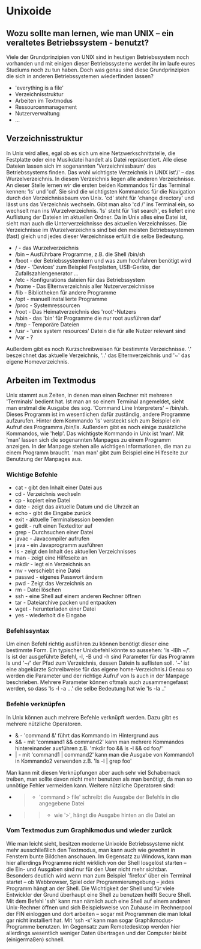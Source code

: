 # Unixoide

## Wozu sollte man lernen, wie man UNIX – ein veraltetes Betriebssystem - benutzt?
Viele der Grundprinzipien von UNIX sind in heutigen Betriebssystem noch vorhanden und mit einigen dieser Betriebssysteme werdet ihr im laufe eures Studiums noch zu tun haben. Doch was genau sind diese Grundprinzipien die sich in anderen Betriebssystemen wiederfinden lassen?
* 'everything is a file'
* Verzeichnisstruktur
* Arbeiten im Textmodus
* Ressourcenmanagement
* Nutzerverwaltung
* ...

## Verzeichnisstruktur
In Unix wird alles, egal ob es sich um eine Netzwerkschnittstelle, die Festplatte oder eine Musikdatei handelt als Datei repräsentiert. Alle diese Dateien lassen sich im sogenannten 'Verzeichnissbaum' des Betriebssystems finden. Das wohl wichtigste Verzeichnis in UNIX ist'/' – das Wurzelverzeichnis. In diesem Verzeichnis liegen alle anderen Verzeichnisse.
An dieser Stelle lernen wir die ersten beiden Kommandos für das Terminal kennen: 'ls' und 'cd'. Sie sind die wichtigsten Kommandos für die Navigation durch den Verzeichnissbaum von Unix. 'cd' steht für 'change directory' und lässt uns das Verzeichnis wechseln. Gibt man also 'cd /' ins Terminal ein, so wechselt man ins Wurzelverzeichnis. 'ls' steht für 'list search', es liefert eine Auflistung der Dateien im aktuellen Ordner.
Da in Unix alles eine Datei ist, sieht man auch die Unterverzeichnisse des aktuellen Verzeichnisses.
Die Verzeichnisse im Wurzelverzeichnis sind bei den meisten Betriebssystemen (fast) gleich und jedes dieser Verzeichnisse erfüllt die selbe Bedeutung.

* / - das Wurzelverzeichnis
* /bin – Ausführbare Programme, z.B. die Shell /bin/sh 
* /boot - der Betriebssystemkern und was zum hochfahren benötigt wird
* /dev - 'Devices' zum Beispiel Festplatten, USB-Geräte, der Zufallszahlengenerator ...
* /etc - Konfigurations dateien für das Betriebssystem 
* /home - Das Elternverzeichnis aller Nutzerverzeichnisse
* /lib - Bibliotheken für andere Programme
* /opt - manuell installierte Programme
* /proc - Systemressourcen
* /root - Das Heimatverzeichnis des 'root'-Nutzers
* /sbin - das 'bin' für Programme die nur root ausführen darf
* /tmp - Temporäre Dateien
* /usr - 'unix system resources' Datein die für alle Nutzer relevant sind
* /var - ?

Außerdem gibt es noch Kurzschreibweisen für bestimmte Verzeichnisse. '.' beszeichnet das aktuelle Verzeichnis, '..' das Elternverzeichnis und '~' das eigene Homeverzeichnis.

## Arbeiten im Textmodus
Unix stammt aus Zeiten, in denen man einen Rechner mit mehreren 'Terminals' bedient hat. Ist man an so einem Terminal angemeldet, sieht man erstmal die Ausgabe des sog. 'Command Line Interpreters' – /bin/sh. Dieses Programm ist im wesentlichen dafür zuständig, andere Programme aufzurufen. Hinter dem Kommando 'ls' versteckt sich zum Beispiel ein Aufruf des Programms /bin/ls. Außerdem gibt es noch einige zusätzliche Kommandos, wie 'help'. Das wichtigste Kommando in Unix ist 'man'. Mit 'man' lassen sich die sogenannten Manpages zu einem Programm anzeigen. In der Manpage stehen alle wichtigen Informationen, die man zu einem Programm braucht.
'man man' gibt zum Beispiel eine Hilfeseite zur Benutzung der Manpages aus.

### Wichtige Befehle
* cat - gibt den Inhalt einer Datei aus
* cd - Verzeichnis wechseln
* cp - kopiert eine Datei
* date - zeigt das aktuelle Datum und die Uhrzeit an
* echo - gibt die Eingabe zurück
* exit - aktuelle Terminalsession beenden
* gedit - ruft einen Texteditor auf
* grep - Durchsuchen einer Datei
* javac - Javacompiler aufrufen
* java - ein Javaprogramm ausführen
* ls - zeigt den Inhalt des aktuellen Verzeichnisses
* man - zeigt eine Hilfeseite an
* mkdir - legt ein Verzeichnis an
* mv - verschiebt eine Datei
* passwd - eigenes Passwort ändern
* pwd - Zeigt das Verzeichnis an
* rm - Datei löschen
* ssh - eine Shell auf einem anderen Rechner öffnen
* tar - Dateiarchive packen und entpacken
* wget - herunterladen einer Datei
* yes - wiederholt die Eingabe

### Befehlssyntax
Um einen Befehl richtig ausführen zu können benötigt dieser eine bestimmte Form. Ein typischer Unixbefehl könnte so aussehen:
'ls -lBh ~/'. ls ist der ausgeführte Befehl, -l, -B und -h sind Parameter für das Programm ls und '~/' der Pfad zum Verzeichnis, dessen Datein ls auflisten soll. '~' ist eine abgekürzte Schreibweise für das eigene home-Verzeichnis.i
Genau so werden die Parameter und der richtige Aufruf von ls auch in der Manpage beschrieben. Mehrere Parameter können oftmals auch zusammengefasst werden, so dass 'ls -l -a ...' die selbe Bedeutung hat wie 'ls -la ..'

### Befehle verknüpfen
In Unix können auch mehrere Befehle verknüpft werden. Dazu gibt es mehrere nützliche Operatoren.
* & - 'command &' führt das Kommando im Hintergrund aus
* && - mit 'command1 && command2' kann man mehrere Kommandos hintereinander ausführen z.B. 'mkdir foo && ls -l && cd foo/'
* | - mit 'command1 | command2' kann man die Ausgabe von Kommando1 in Kommando2 verwenden  z.B. 'ls -l | grep foo'

Man kann mit diesen Verknüpfungen aber auch sehr viel Schabernack treiben, man sollte davon nicht mehr benutzen als man benötigt, da man so unnötige Fehler vermeiden kann.
Weitere nützliche Operatoren sind:
* > - 'command > file' schreibt die Ausgabe der Befehls in die angegebene Datei
* >> - wie '>', hängt die Ausgabe hinten an die Datei an

### Vom Textmodus zum Graphikmodus und wieder zurück
Wie man leicht sieht, besitzen moderne Unixoide Betriebssysteme nicht mehr ausschließlich den Textmodus, man kann auch wie gewohnt in Fenstern bunte Bildchen anschauen.
Im Gegensatz zu Windows, kann man hier allerdings Programme nicht wirklich von der Shell losgelöst starten – die Ein- und Ausgaben sind nur für den User nicht mehr sichtbar. Besonders deutlich wird wenn man zum Beispiel 'firefox' über ein Terminal startet – ob Webbrowser, Spiel oder Programmierumgebung – jedes Programm hängt an der Shell.
Die Wichtigkeit der Shell und für viele Entwickler der Grund überhaupt eine Shell zu benutzen heißt Secure Shell. Mit dem Befehl 'ssh' kann man nämlich auch eine Shell auf einem anderen Unix-Rechner öffnen und sich Beispielsweise von Zuhause im Rechnerpool der FIN einloggen und dort arbeiten – sogar mit Programmen die man lokal gar nicht installiert hat. Mit 'ssh -x' kann man sogar Graphikmodus-Programme benutzen.
Im Gegensatz zum Remotedesktop werden hier allerdings wesentlich weniger Daten übertragen und der Computer bleibt (einigermaßen) schnell.
